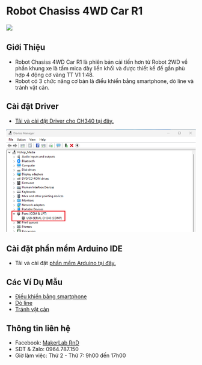 # Robot Chasiss 4WD Car R1

<img src=image/R1_Car_Image.webp>  

## Giới Thiệu  

- Robot Chasiss 4WD Car R1 là phiên bản cải tiến hơn từ Robot 2WD về phần khung xe là tấm mica dày liền khối và được thiết kế để gắn phù hợp 4 động cơ vàng TT V1 1:48.  
- Robot có 3 chức năng cơ bản là điểu khiển bằng smartphone, dò line và tránh vật cản.  

## Cài đặt Driver

- [Tải và cài đặt Driver cho CH340 tại đây.](https://www.makerlab.vn/ch340)

![](/image/comport.png) 

## Cài đặt phần mềm Arduino IDE

- Tải và cài đặt [phần mềm Arduino tại đây.](https://www.arduino.cc/en/software)

## Các Ví Dụ Mẫu

- [Điều khiển bằng smartphone](examples/R1_Bluetooth)
- [Dò line](examples/R1_LineTracking)
- [Tránh vật cản](examples/R1_BlockAvoiding)

## Thông tin liên hệ

- Facebook: [MakerLab RnD](https://www.facebook.com/makerlabvn)
- SĐT & Zalo: 0964.787.150
- Giờ làm việc: Thứ 2 - Thứ 7: 9h00 đến 17h00
